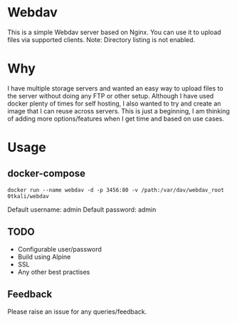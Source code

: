 # Webdav
This is a simple Webdav server based on Nginx. You can use it to upload files via supported clients.
Note: Directory listing is not enabled.

# Why
I have multiple storage servers and wanted an easy way to upload files to the server without doing any FTP or other setup. Although I have used docker plenty of times for self hosting, I also wanted to 
try and create an image that I can reuse across servers. This is just a beginning, I am thinking of adding more options/features when I get time and based on use cases.

# Usage

## docker-compose
```
docker run --name webdav -d -p 3456:80 -v /path:/var/dav/webdav_root 0tkali/webdav

```

Default username: admin
Default password: admin


## TODO
- Configurable user/password
- Build using Alpine
- SSL
- Any other best practises

## Feedback
Please raise an issue for any queries/feedback.
